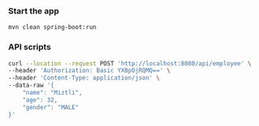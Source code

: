 ### Start the app

`mvn clean spring-boot:run`

### API scripts

```bash
curl --location --request POST 'http://localhost:8080/api/employee' \
--header 'Authorization: Basic YXBpOjRQMQ==' \
--header 'Content-Type: application/json' \
--data-raw '{
    "name": "Miztli",
    "age": 32,
    "gender": "MALE"
}'
```